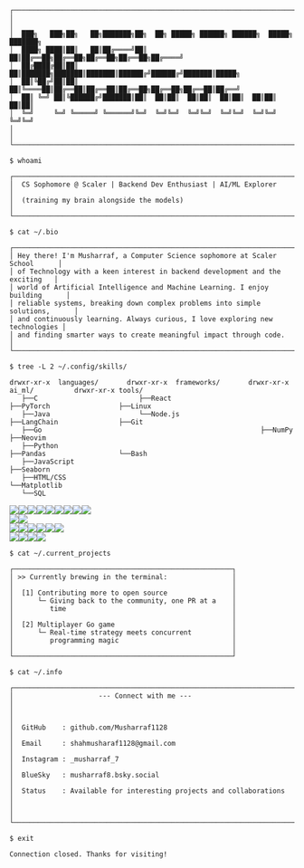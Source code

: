 ```
┌─────────────────────────────────────────────────────────────────────┐
│                                                                     │
│  ███╗   ███╗██╗   ██╗███████╗██╗  ██╗ █████╗ ██████╗ ██████╗  █████╗ ███████╗
│  ████╗ ████║██║   ██║██╔════╝██║  ██║██╔══██╗██╔══██╗██╔══██╗██╔══██╗██╔════╝
│  ██╔████╔██║██║   ██║███████╗███████║███████║██████╔╝██████╔╝███████║█████╗  
│  ██║╚██╔╝██║██║   ██║╚════██║██╔══██║██╔══██║██╔══██╗██╔══██╗██╔══██║██╔══╝  
│  ██║ ╚═╝ ██║╚██████╔╝███████║██║  ██║██║  ██║██║  ██║██║  ██║██║  ██║██║     
│  ╚═╝     ╚═╝ ╚═════╝ ╚══════╝╚═╝  ╚═╝╚═╝  ╚═╝╚═╝  ╚═╝╚═╝  ╚═╝╚═╝  ╚═╝╚═╝     
│                                                                     │
└─────────────────────────────────────────────────────────────────────┘
```
```
$ whoami  

┌─────────────────────────────────────────────────────────────────────┐
│  CS Sophomore @ Scaler | Backend Dev Enthusiast | AI/ML Explorer    │
│  (training my brain alongside the models)                           │
└─────────────────────────────────────────────────────────────────────┘
```
```
$ cat ~/.bio  

┌──────────────────────────────────────────────────────────────────────────────┐
│ Hey there! I'm Musharraf, a Computer Science sophomore at Scaler School      │
│ of Technology with a keen interest in backend development and the exciting   │
│ world of Artificial Intelligence and Machine Learning. I enjoy building      │
│ reliable systems, breaking down complex problems into simple solutions,      │
│ and continuously learning. Always curious, I love exploring new technologies │
│ and finding smarter ways to create meaningful impact through code.           │
└──────────────────────────────────────────────────────────────────────────────┘
```
```
$ tree -L 2 ~/.config/skills/

drwxr-xr-x  languages/       drwxr-xr-x  frameworks/       drwxr-xr-x ai_ml/          drwxr-xr-x tools/
   ├──C                         ├──React                      ├──PyTorch                 ├──Linux
   ├──Java                      └──Node.js                    ├──LangChain               ├──Git
   ├──Go                                                      ├──NumPy                   ├──Neovim
   ├──Python                                                  ├──Pandas                  └──Bash
   ├──JavaScript                                              ├──Seaborn
   ├──HTML/CSS                                                └──Matplotlib
   └──SQL      

```
![](https://img.shields.io/badge/Code-C-informational?style=flat&logo=c&logoColor=white&color=2bbc8a)![](https://img.shields.io/badge/Code-Java-informational?style=flat&logo=openjdk&logoColor=white&color=2bbc8a)![](https://img.shields.io/badge/Code-Go-informational?style=flat&logo=go&logoColor=white&color=2bbc8a)![](https://img.shields.io/badge/Code-Go-informational?style=flat&logo=go&logoColor=white&color=2bbc8a)![](https://img.shields.io/badge/Code-Python-informational?style=flat&logo=python&logoColor=white&color=2bbc8a)![](https://img.shields.io/badge/Code-JavaScript-informational?style=flat&logo=javascript&logoColor=white&color=2bbc8a)![](https://img.shields.io/badge/Code-HTML-informational?style=flat&logo=html5&logoColor=white&color=2bbc8a)![](https://img.shields.io/badge/Code-CSS-informational?style=flat&logo=css3&logoColor=white&color=2bbc8a)![](https://img.shields.io/badge/Database-SQL-informational?style=flat&logo=mysql&logoColor=white&color=2bbc8a)            
![](https://img.shields.io/badge/Framework-React-informational?style=flat&logo=react&logoColor=white&color=2bbc8a)![](https://img.shields.io/badge/Runtime-Node.js-informational?style=flat&logo=node.js&logoColor=white&color=2bbc8a)                                                        
![](https://img.shields.io/badge/ML-PyTorch-informational?style=flat&logo=pytorch&logoColor=white&color=2bbc8a)![](https://img.shields.io/badge/AI-LangChain-informational?style=flat&logo=chainlink&logoColor=white&color=2bbc8a)![](https://img.shields.io/badge/ML-NumPy-informational?style=flat&logo=numpy&logoColor=white&color=2bbc8a)![](https://img.shields.io/badge/Data-Pandas-informational?style=flat&logo=pandas&logoColor=white&color=2bbc8a)![](https://img.shields.io/badge/Viz-Seaborn-informational?style=flat&logo=python&logoColor=white&color=2bbc8a)![](https://img.shields.io/badge/Viz-Matplotlib-informational?style=flat&logo=plotly&logoColor=white&color=2bbc8a)                                   
![](https://img.shields.io/badge/OS-Linux-informational?style=flat&logo=linux&logoColor=white&color=2bbc8a)![](https://img.shields.io/badge/VCS-Git-informational?style=flat&logo=git&logoColor=white&color=2bbc8a)![](https://img.shields.io/badge/Editor-Neovim-informational?style=flat&logo=neovim&logoColor=white&color=2bbc8a)![](https://img.shields.io/badge/Shell-Bash-informational?style=flat&logo=gnu-bash&logoColor=white&color=2bbc8a)
```
$ cat ~/.current_projects

┌──────────────────────────────────────────────────────┐
│ >> Currently brewing in the terminal:                │
│                                                      │
│  [1] Contributing more to open source                │
│      └─ Giving back to the community, one PR at a    │
│         time                                         │
│                                                      │
│  [2] Multiplayer Go game                             │
│      └─ Real-time strategy meets concurrent          │
│         programming magic                            │
│                                                      │
└──────────────────────────────────────────────────────┘
```

```
$ cat ~/.info

┌─────────────────────────────────────────────────────────────────────┐
│                     --- Connect with me ---                         │
│                                                                     │
│  GitHub    : github.com/Musharraf1128                               │
│  Email     : shahmusharaf1128@gmail.com                             │
│  Instagram : _musharraf_7                                           │
│  BlueSky   : musharraf8.bsky.social                                 │ 
│  Status    : Available for interesting projects and collaborations  │
│                                                                     │
└─────────────────────────────────────────────────────────────────────┘
```
```
$ exit

Connection closed. Thanks for visiting!
```
